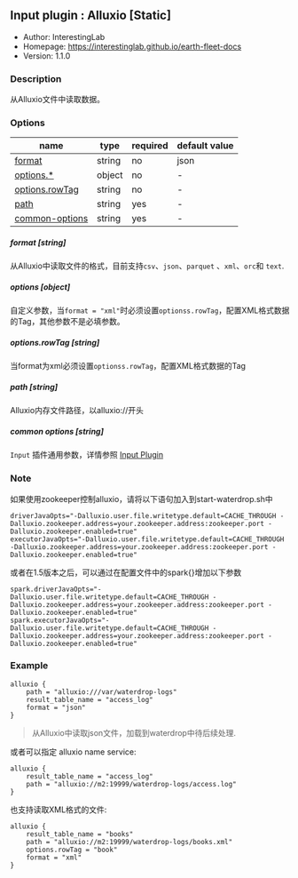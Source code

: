 ## Input plugin : Alluxio [Static]

* Author: InterestingLab
* Homepage: https://interestinglab.github.io/earth-fleet-docs
* Version: 1.1.0

### Description

从Alluxio文件中读取数据。


### Options

| name | type | required | default value |
| --- | --- | --- | --- |
| [format](#format-string) | string | no | json |
| [options.*](#options-object) | object | no | - |
| [options.rowTag](#optionsrowTag-string) | string | no | - |
| [path](#path-string) | string | yes | - |
| [common-options](#common-options-string)| string | yes | - |

##### format [string]

从Alluxio中读取文件的格式，目前支持`csv`、`json`、`parquet` 、`xml`、`orc`和 `text`.


##### options [object]

自定义参数，当`format = "xml"`时必须设置`optionss.rowTag`，配置XML格式数据的Tag，其他参数不是必填参数。


##### options.rowTag [string]

当format为xml必须设置`optionss.rowTag`，配置XML格式数据的Tag


##### path [string]

Alluxio内存文件路径，以alluxio://开头

##### common options [string]

`Input` 插件通用参数，详情参照 [Input Plugin](/zh-cn/v1/configuration/input-plugin)

### Note 

如果使用zookeeper控制alluxio，请将以下语句加入到start-waterdrop.sh中

```
driverJavaOpts="-Dalluxio.user.file.writetype.default=CACHE_THROUGH -Dalluxio.zookeeper.address=your.zookeeper.address:zookeeper.port -Dalluxio.zookeeper.enabled=true"
executorJavaOpts="-Dalluxio.user.file.writetype.default=CACHE_THROUGH -Dalluxio.zookeeper.address=your.zookeeper.address:zookeeper.port -Dalluxio.zookeeper.enabled=true"
```

或者在1.5版本之后，可以通过在配置文件中的spark{}增加以下参数

```
spark.driverJavaOpts="-Dalluxio.user.file.writetype.default=CACHE_THROUGH -Dalluxio.zookeeper.address=your.zookeeper.address:zookeeper.port -Dalluxio.zookeeper.enabled=true"
spark.executorJavaOpts="-Dalluxio.user.file.writetype.default=CACHE_THROUGH -Dalluxio.zookeeper.address=your.zookeeper.address:zookeeper.port -Dalluxio.zookeeper.enabled=true"
```

### Example

```
alluxio {
    path = "alluxio:///var/waterdrop-logs"
    result_table_name = "access_log"
    format = "json"
}
```

> 从Alluxio中读取json文件，加载到waterdrop中待后续处理.


或者可以指定 alluxio name service:

```
alluxio {
    result_table_name = "access_log"
    path = "alluxio://m2:19999/waterdrop-logs/access.log"
}
```


也支持读取XML格式的文件:

```
alluxio {
    result_table_name = "books"
    path = "alluxio://m2:19999/waterdrop-logs/books.xml"
    options.rowTag = "book"
    format = "xml"
}
```

